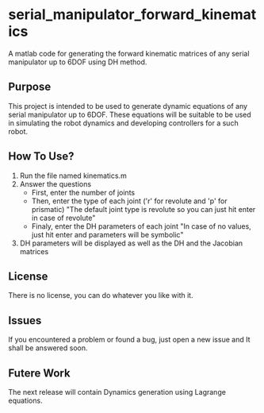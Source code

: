 # serial_manipulator_forward_kinematics
A matlab code for generating the forward kinematic matrices of any serial manipulator up to 6DOF using DH method.
## Purpose
This project is intended to be used to generate dynamic equations of any serial manipulator up to 6DOF. These equations will be suitable to be used in simulating the robot dynamics and developing controllers for a such robot.
## How To Use?
1. Run the file named kinematics.m
1. Answer the questions
	- First, enter the number of joints
	- Then, enter the type of each joint ('r' for revolute and 'p' for prismatic)
	"The default joint type is revolute so you can just hit enter in case of revolute"
	- Finaly, enter the DH parameters of each joint
	"In case of no values, just hit enter and parameters will be symbolic"
1. DH parameters will be displayed as well as the DH and the Jacobian matrices

## License
There is no license, you can do whatever you like with it.

## Issues
If you encountered a problem or found a bug, just open a new issue and It shall be answered soon.
## Futere Work
The next release will contain Dynamics generation using Lagrange equations.